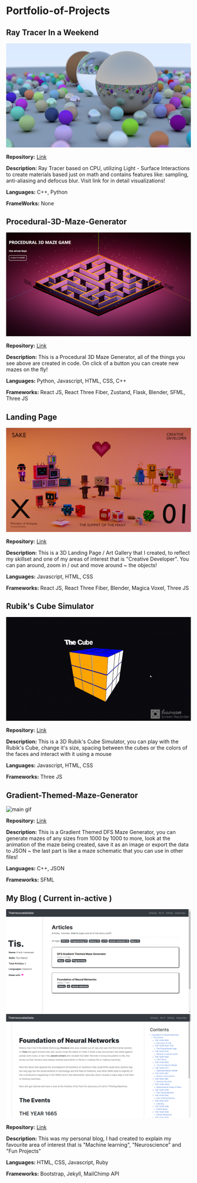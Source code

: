 # Portfolio-of-Projects

## Ray Tracer In a Weekend

![main image](https://github.com/irrevocablesake/Ray-Tracer-In-a-Weekend/blob/master/images/hero/render.png)

**Repository:** [Link](https://github.com/irrevocablesake/Ray-Tracer-In-a-Weekend/tree/master)

**Description:** Ray Tracer based on CPU, utilizing Light - Surface Interactions to create materials based just on math and contains features like: sampling, anti-aliasing and defocus blur. Visit link for in detail visualizations!

**Languages:** C++, Python

**FrameWorks:** None

## Procedural-3D-Maze-Generator

![main_image](https://github.com/irrevocablesake/Procedural-3D-Maze-Generator/blob/main/images/final_render.png)

**Repository:** [Link](https://github.com/irrevocablesake/Procedural-3D-Maze-Generator/)

**Description:** This is a Procedural 3D Maze Generator, all of the things you see above are created in code. On click of a button you can create new mazes on the fly! 

**Languages:** Python, Javascript, HTML, CSS, C++

**Frameworks:** React JS, React Three Fiber, Zustand, Flask, Blender, SFML, Three JS

## Landing Page

![main_image](https://github.com/irrevocablesake/LandingPage/blob/main/testing_output.png)

**Repository:** [Link](https://github.com/irrevocablesake/LandingPage/)

**Description:** This is a 3D Landing Page / Art Gallery that I created, to reflect my skillset and one of my areas of interest that is "Creative Developer". You can pan around, zoom in / out and move around ~ the objects! 

**Languages:** Javascript, HTML, CSS

**Frameworks:** React JS, React Three Fiber, Blender, Magica Voxel, Three JS

## Rubik's Cube Simulator

![main_gif](https://github.com/irrevocablesake/The-Cyber-Cube/blob/main/images/the%20cube%20animation.gif)

**Repository:** [Link](https://github.com/irrevocablesake/The-Cyber-Cube)

**Description:** This is a 3D Rubik's Cube Simulator, you can play with the Rubik's Cube, change it's size, spacing between the cubes or the colors of the faces and interact with it using a mouse

**Languages:** Javascript, HTML, CSS

**Frameworks:** Three JS

## Gradient-Themed-Maze-Generator

![main gif](https://github.com/irrevocablesake/Gradient-Themed-Maze-Generator/blob/master/images/main_gif.gif)

**Repository:** [Link](https://github.com/irrevocablesake/Gradient-Themed-Maze-Generator)

**Description:** This is a Gradient Themed DFS Maze Generator, you can generate mazes of any sizes from 1000 by 1000 to more, look at the animation of the maze being created, save it as an image or export the data to JSON ~ the last part is like a maze schematic that you can use in other files!

**Languages:** C++, JSON

**Frameworks:** SFML

## My Blog ( Current in-active )

![main_one](https://github.com/irrevocablesake/website/blob/master/upload_image_one.png)
![main_one](https://github.com/irrevocablesake/website/blob/master/upload_image_two.png)

**Repository:** [Link](https://github.com/irrevocablesake/website)

**Description:** This was my personal blog, I had created to explain my favourite area of interest that is "Machine learning", "Neuroscience" and "Fun Projects"

**Languages:** HTML, CSS, Javascript, Ruby

**Frameworks:** Bootstrap, Jekyll, MailChimp API

